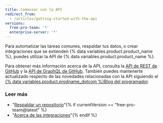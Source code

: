 ```yaml
---
title: Comenzar con la API
redirect_from:
  - /articles/getting-started-with-the-api
versions:
  free-pro-team: '*'
  enterprise-server: '*'
---
```


Para automatizar las tareas comunes, respaldar tus datos, o crear integraciones que se extienden {% data variables.product.product_name %}, puedes utilizar la API de {% data variables.product.product_name %}.

Para obtener más información acerca de la API, consulta la [API de REST de GitHub](/rest) y la [API de GraphQL de GitHub](/graphql). También puedes mantenerte actualizado respecto de las novedades relacionadas con la API siguiendo el [{% data variables.product.prodname_dotcom %}Blog del programador](https://developer.github.com/changes/).

### Leer más

- "[Respaldar un repositorio](/articles/backing-up-a-repository)"{% if currentVersion == "free-pro-team@latest" %}
- "[Acerca de las integraciones](/articles/about-integrations)"{% endif %}
